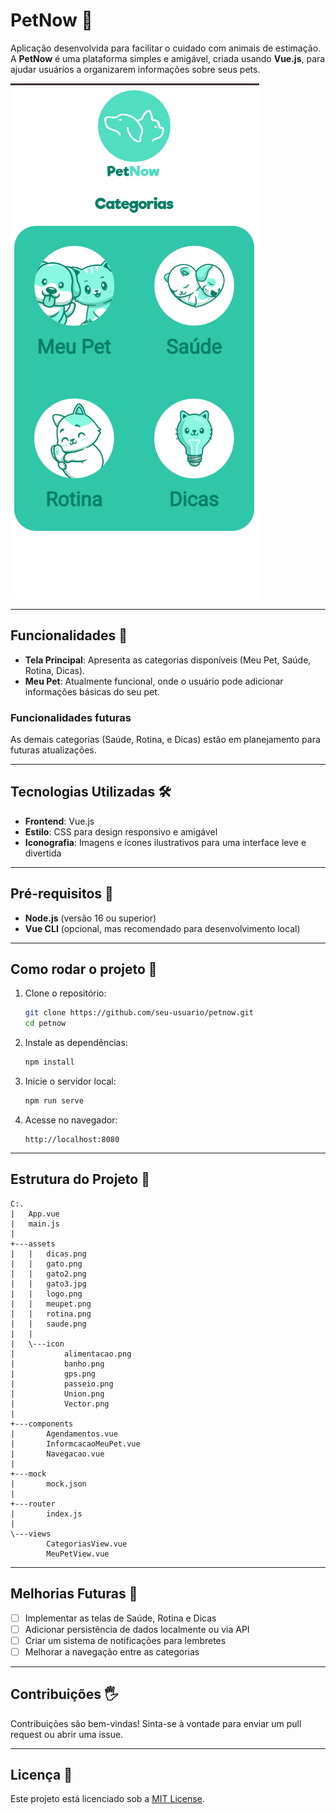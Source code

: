 # PetNow 🐾

Aplicação desenvolvida para facilitar o cuidado com animais de estimação. A **PetNow** é uma plataforma simples e amigável, criada usando **Vue.js**, para ajudar usuários a organizarem informações sobre seus pets.

![alt text](image.png)

---

## Funcionalidades 🌟

- **Tela Principal**: Apresenta as categorias disponíveis (Meu Pet, Saúde, Rotina, Dicas).
- **Meu Pet**: Atualmente funcional, onde o usuário pode adicionar informações básicas do seu pet.

### Funcionalidades futuras
As demais categorias (Saúde, Rotina, e Dicas) estão em planejamento para futuras atualizações.

---

## Tecnologias Utilizadas 🛠️

- **Frontend**: Vue.js
- **Estilo**: CSS para design responsivo e amigável
- **Iconografia**: Imagens e ícones ilustrativos para uma interface leve e divertida

---

## Pré-requisitos 🧩

- **Node.js** (versão 16 ou superior)
- **Vue CLI** (opcional, mas recomendado para desenvolvimento local)

---

## Como rodar o projeto 🚀

1. Clone o repositório:
   ```bash
   git clone https://github.com/seu-usuario/petnow.git
   cd petnow
   ```

2. Instale as dependências:
   ```bash
   npm install
   ```

3. Inicie o servidor local:
   ```bash
   npm run serve
   ```

4. Acesse no navegador:
   ```
   http://localhost:8080
   ```

---

## Estrutura do Projeto 📂

```
C:.
|   App.vue
|   main.js
|
+---assets
|   |   dicas.png
|   |   gato.png
|   |   gato2.png
|   |   gato3.jpg
|   |   logo.png
|   |   meupet.png
|   |   rotina.png
|   |   saude.png
|   |
|   \---icon
|           alimentacao.png
|           banho.png
|           gps.png
|           passeio.png
|           Union.png
|           Vector.png
|
+---components
|       Agendamentos.vue
|       InformcacaoMeuPet.vue
|       Navegacao.vue
|
+---mock
|       mock.json
|
+---router
|       index.js
|
\---views
        CategoriasView.vue
        MeuPetView.vue
```

---

## Melhorias Futuras 🌱

- [ ] Implementar as telas de Saúde, Rotina e Dicas
- [ ] Adicionar persistência de dados localmente ou via API
- [ ] Criar um sistema de notificações para lembretes
- [ ] Melhorar a navegação entre as categorias

---

## Contribuições 🖐️

Contribuições são bem-vindas! Sinta-se à vontade para enviar um pull request ou abrir uma issue.

---

## Licença 📜

Este projeto está licenciado sob a [MIT License](LICENSE).
